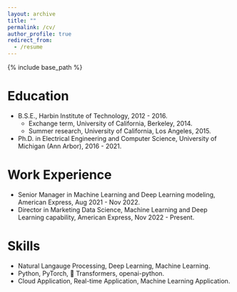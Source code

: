 ```yaml
---
layout: archive
title: ""
permalink: /cv/
author_profile: true
redirect_from:
  - /resume
---
```


{% include base_path %}

Education
======
* B.S.E., Harbin Institute of Technology, 2012 - 2016.
  * Exchange term, University of California, Berkeley, 2014.
  * Summer research, University of California, Los Angeles, 2015.
* Ph.D. in Electrical Engineering and Computer Science, University of Michigan (Ann Arbor), 2016 - 2021.

Work Experience
======
* Senior Manager in Machine Learning and Deep Learning modeling, American Express, Aug 2021 - Nov 2022.
* Director in Marketing Data Science, Machine Learning and Deep Learning capability, American Express, Nov 2022 - Present.

Skills
======
* Natural Langauge Processing, Deep Learning, Machine Learning.
* Python, PyTorch, 🤗 Transformers, openai-python.
* Cloud Application, Real-time Application, Machine Learning Application.
